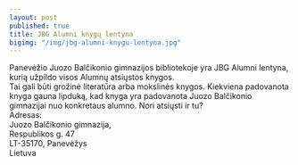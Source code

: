 ```yaml
---
layout: post
published: true
title: JBG Alumni knygų lentyna
bigimg: "/img/jbg-alumni-knygu-lentyna.jpg"
---
```


Panevėžio Juozo Balčikonio gimnazijos bibliotekoje yra JBG Alumni lentyna, kurią užpildo visos Alumnų atsiųstos knygos.  
Tai gali būti grožinė literatūra arba mokslinės knygos.   Kiekviena padovanota knyga gauna lipduką, kad knyga yra padovanota Juozo Balčikonio gimnazijai nuo konkretaus alumno.
Nori atsiųsti ir tu?  
Adresas:  
Juozo Balčikonio gimnazija,  
Respublikos g. 47  
LT-35170, Panevėžys  
Lietuva
